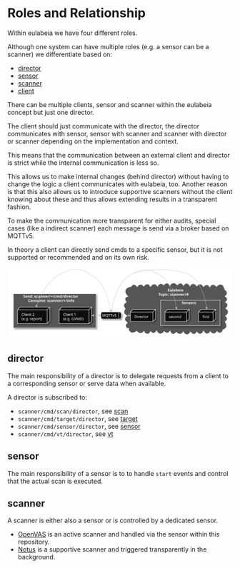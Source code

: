 # Roles and Relationship

Within eulabeia we have four different roles.

Although one system can have multiple roles (e.g. a sensor can be a scanner) we differentiate based on:

- [director](#director)
- [sensor](#sensor)
- [scanner](#scanner)
- [client](#client)

There can be multiple clients, sensor and scanner within the eulabeia concept but just one director.

The client should just communicate with the director, the director communicates with sensor, sensor with scanner and scanner with director or scanner depending on the implementation and context.

This means that the communication between an external client and director is strict while the internal communication is less so.

This allows us to make internal changes (behind director) without having to change the logic a client communicates with eulabeia, too. Another reason is that this also allows us to introduce supportive scanners without the client knowing about these and thus allows extending results in a transparent fashion.

To make the communication more transparent for either audits, special cases (like a indirect scanner) each message is send via a broker based on MQTTv5.

In theory a client can directly send cmds to a specific sensor, but it is not supported or recommended and on its own risk.
<!---
render with: plantuml -tsvg roles-and-relationship.md
@startuml relationship
skinparam monochrome reverse
skinparam cloud {
    BackgroundColor darkgrey
}
skinparam rectangle {
    BackgroundColor darkgrey
}
rectangle "Send: scanner/+/cmd/director\nConsume: scanner/+/info" as c{
    node "Client 1 \n (e.g. GVMD)" as c1
    node "Client 2 \n (e.g. report)" as c2
}
    queue "MQTTv5" as q1 
cloud "Eulabeia\nTopic: scanner/#" as e {
    node "Director" as d
    rectangle "Sensors" as s {
        node "first" as s1
        node "second" as s2
    }
}
c1 <-> q1
c2 <-> q1
q1 <-> d
q1 <-> s1
q1 <-> s2
@enduml
-->

![relationship](./relationship.svg)

## director

The main responsibility of a director is to delegate requests from a client to a corresponding sensor or serve data when available.

A director is subscribed to:

- `scanner/cmd/scan/director`, see [scan](../message_example#scan)
- `scanner/cmd/target/director`, see [target](../message_example#target)
- `scanner/cmd/sensor/director`, see [sensor](../message_example#sensor)
- `scanner/cmd/vt/director`, see [vt](../message_example#vt)

## sensor

The main responsibility of a sensor is to to handle `start` events and control that the actual scan is executed.

## scanner

A scanner is either also a sensor or is controlled by a dedicated sensor.

- [OpenVAS](https://github.com/greenbone/openvas-scanner/) is an active scanner and handled via the sensor within this repository.
- [Notus](https://github.com/greenbone/notus-scanner/) is a supportive scanner and triggered transparently in the background.
